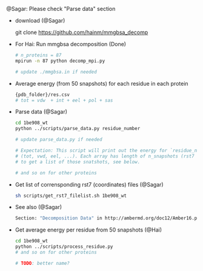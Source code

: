 @Sagar: Please check "Parse data" section

- download (@Sagar)

    git clone https://github.com/hainm/mmgbsa_decomp

- For Hai: Run mmgbsa decomposition (Done)

    ```bash
    # n_proteins = 87
    mpirun -n 87 python decomp_mpi.py

    # update ./mmgbsa.in if needed
    ```

- Average energy (from 50 snapshots) for each residue in each protein

   ```bash
   {pdb_folder}/res.csv
   # tot = vdw  + int + eel + pol + sas
   ```

- Parse data (@Sagar)

    ```bash
    cd 1be908_wt
    python ../scripts/parse_data.py residue_number
    
    # update parse_data.py if needed

    # Expectation: This script will print out the energy for `residue_number` for each component
    # (tot, vwd, eel, ...). Each array has length of n_snapshots (rst7 files)
    # to get a list of those snatshots, see below.

    # and so on for other proteins
    ```

- Get list of corrensponding rst7 (coordinates) files (@Sagar)
    
    ```bash
    sh scripts/get_rst7_filelist.sh 1be908_wt
    ```

- See also (@Sagar)

    ```bash
    Section: "Decomposition Data" in http://ambermd.org/doc12/Amber16.pdf (page 675)
    ```

- Get average energy per residue from 50 snapshots (@Hai)
    
   ```bash
   cd 1be908_wt
   python ../scripts/process_residue.py
   # and so on for other proteins

   # TODO: better name?
   ```
